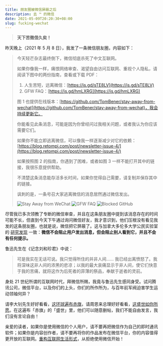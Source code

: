 ```yaml
---
title: 朋友圈被微信屏蔽之后
description: 去 ™ 的微信
date: 2021-05-09T20:20:30+08:00
slug: fucking-wechat
---
```


> **天下苦微信久矣！**

昨天晚上（2021 年 5 月 8 日），我发了一条微信朋友圈，内容如下：

> 今天轻芒杂志最终倒下，微信彻底杀死了中文互联网。
> 
> 如果你像我一样，痛恨网络审查、渴望自由访问互联网、重视个人隐私，请阅读下图中的两份指南，查看或下载 PDF：
> 
> 1. 人生苦短，远离微信：[https://is.gd/sTE8LV](https://is.gd/sTE8LV)
> 2. GFW FAQ：[https://is.gd/hmLXRG](https://is.gd/hmLXRG)
> 
> 图 1 也提供在线版本：[https://github.com/TomBener/stay-away-from-wechat](https://github.com/TomBener/stay-away-from-wechat)，我会持续更新它。
> 
> 你能看见此条消息，可能是因为你曾经问过我相关问题，或者我认为你应该需要它们。
> 
> 如果你不能立即逃离微信，可以像我一样逐渐减少对它的依赖：[https://blog.retompi.com/post/newsletter-issue-4/](https://blog.retompi.com/post/newsletter-issue-4/)
> 
> 如果按照图 2 的指南，你遇到了困难，或者如图 3 一样不能打开其中的链接，我很乐意提供帮助。
> 
> 不清楚这条消息能存活多长时间，如果你觉得自己需要，请复制并保存其中的链接。
> 
> 讽刺的是，一条号召大家逃离微信的消息居然通过微信发出。
> 
> ![Stay Away from WeChat](https://cdn.jsdelivr.net/gh/TomBener/image-hosting/images/stay-away-from-wechat.png)
> ![GFW FAQ](https://cdn.jsdelivr.net/gh/TomBener/image-hosting/images/gfw-faq.png)
> ![Blocked GitHub](https://cdn.jsdelivr.net/gh/TomBener/image-hosting/images/blocked-github.png)

尽管我已多次领教了专断的微信审查，并且在这条朋友圈中提到该消息存在的时间可能不长，但直到今天下午通过询问微信好友，我才意识到，他们压根没有看见我发的这条朋友圈，也就是说，微信把它屏蔽了。这与加拿大多伦多大学公民实验室的 [研究发现](https://citizenlab.ca/2016/12/一app两制：微信如何区别审查中国及海外用户/) 一致：**微信不会阻止用户发出消息，但会阻止别人看到它，并且不会有任何提示。**

鲁迅先生在《记念刘和珍君》中说：

> 可是我实在无话可说。我只觉得所住的并非人间…… 我已经出离愤怒了。我将深味这非人间的浓黑的悲凉；以我的最大哀痛显示于非人间，使它们快意于我的苦痛，就将这作为后死者的菲薄的祭品，奉献于逝者的灵前。

身处 21 世纪所谓的互联网时代，拜微信所赐，我竟与鲁迅先生感同身受。试问腾讯公司，微信平台，以及你们的上头，你们的所作所为，与百年前军阀迫害学生运动领袖何异？

请李大钊先生好好看看，[这环球遍布赤旗](http://cpc.people.com.cn/GB/34136/2543708.html)，请周恩来总理好好看看，[这盛世如你所愿](https://baike.baidu.com/item/这盛世，如你所愿/18590032)。在这遍布「赤旗」的「盛世」里，他们可以随意删帖，我们不能自由发言，我们没有言论自由！

亲爱的读者，如果你是使用微信的个人用户，请不要再把微信作为自己的即时通讯软件；如果你是内容创作者，请不要再将你的作品发布在微信平台，你的内容值得更开放的互联网。[重构互联网生活形式](https://t.me/s/vitamineEpodcast/706)，从拒绝使用微信开始！
